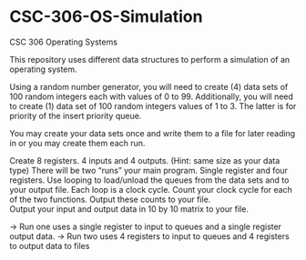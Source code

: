 # CSC-306-OS-Simulation

CSC 306 Operating Systems

This repository uses different data structures to perform a simulation of an operating system.

Using a random number generator, you will need to create (4) data sets of 100 random integers 
each with values of 0 to 99. Additionally, you will need to create (1) data set of 100 random 
integers values of 1 to 3. The latter is for priority of the insert priority queue.  

You may create your data sets once and write them to a file for later reading in or you may create them each run.

Create 8 registers.  4 inputs and 4 outputs. (Hint: same size as your data type)
There will be two “runs” your main program. Single register and four registers. 
Use looping to load/unload the queues from the data sets and to your output file. 
Each loop is a clock cycle. Count your clock cycle for each of the two functions. Output these counts to your file.  
Output your input and output data in 10 by 10 matrix to your file.
  
   -> Run one uses a single register to input to queues and a single register output data.
  	-> Run two uses 4 registers to input to queues and 4 registers to output data to files
